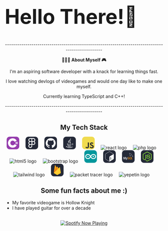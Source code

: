 <h1 style="font-size: 64px">Hello There!🦆</h1>

<div align="center">
  <p>------------------------------------------------------------------------------------------------</p>
  <strong> 👨🏻‍💻 About Myself 🎮 </strong>
  <p>I'm an aspiring software developer with a knack for learning things fast.</p>
  <p>I love watching devlogs of videogames and would one day like to make one myself.</p>
  <p>Currently learning TypeScript and C++!</p>
  <p>------------------------------------------------------------------------------------------------</p>
</div>

<div align="center">
  <h2>My Tech Stack</h2>
  <img src="https://github.com/tandpfun/skill-icons/raw/main/icons/CS.svg" height="40" alt="C# logo"  />
  <img width="12" />
  <img src="https://github.com/tandpfun/skill-icons/raw/main/icons/Figma-Dark.svg" height="40" alt="figma logo"  />
  <img width="12" />
  <img src="https://github.com/tandpfun/skill-icons/raw/main/icons/Github-Dark.svg" height="40" alt="GitHub logo"  />
  <img width="12" />
  <img src="https://github.com/tandpfun/skill-icons/raw/main/icons/Java-Dark.svg" height="40" alt="java logo"  />
  <img width="12" />
  <img src="https://github.com/tandpfun/skill-icons/raw/main/icons/JavaScript.svg" height="40" alt="js logo"  />
  <img width="12" />
  <img src="https://skillicons.dev/icons?i=react" height="40" alt="react logo"  />
  <img width="12" />
  <img src="https://skillicons.dev/icons?i=php" height="40" alt="php logo"  />
  <img width="12" />
  <img src="https://skillicons.dev/icons?i=html" height="40" alt="html5 logo"  />
  <img width="12" />
  <img src="https://skillicons.dev/icons?i=bootstrap" height="40" alt="bootstrap logo"  />
  <img width="12" />
  <img src="https://github.com/tandpfun/skill-icons/blob/main/icons/Arduino.svg" height="40" alt="arduino logo"/>
  <img width="12" />
  <img src="https://github.com/tandpfun/skill-icons/raw/main/icons/Bash-Dark.svg" height="40" alt="bash icon"/>
  <img width="12" />
  <img src="https://github.com/tandpfun/skill-icons/raw/main/icons/MySQL-Dark.svg" height="40" alt="MySQL logo"/>
  <img width="12" />
  <img src="https://github.com/tandpfun/skill-icons/raw/main/icons/NodeJS-Dark.svg" height="40" alt="node logo"/>
  <img width="12" />
  <img src="https://user-images.githubusercontent.com/25181517/202896760-337261ed-ee92-4979-84c4-d4b829c7355d.png" height="40" alt="tailwind logo" />
  <img width="12" />
  <img src="https://github.com/tandpfun/skill-icons/raw/main/icons/Firebase-Dark.svg" height="40" alt="firebase logo"/>
  <img width="12" />
  <img src="https://hurbad.com/wp-content/uploads/2021/12/Cisco-Packet-Tracer.png" height="40" alt="packet tracer logo"/>
  <img width="12" />
  <img src="https://static.vecteezy.com/system/resources/previews/022/841/114/original/chatgpt-logo-transparent-background-free-png.png"height="40" alt="yepetin logo"/>
  <img width="12" />
</div>

<div align="center">
  <h2><strong>Some fun facts about me :)</strong></h2>
  <ul align="left">
    <li>My favorite videogame is Hollow Knight</li>
    <li>I have played guitar for over a decade</li>
  </ul>
</div>
<br>
<div align="center">
    <a href="https://spotify-github-profile.vercel.app/api/view.svg?uid=jesusjagl2004&redirect=true">
      <img src="https://spotify-github-profile.vercel.app/api/view.svg?uid=jesusjagl2004&cover_image=true&theme=default&show_offline=true&background_color=000000&interchange=true&bar_color=fff&bar_color_cover=false" alt="Spotify Now Playing" />
    </a>
</div>
